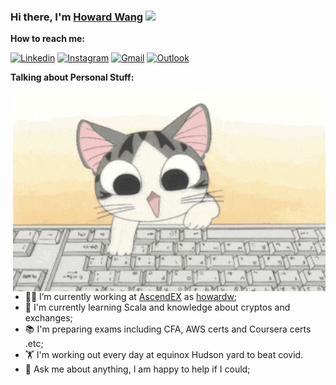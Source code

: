 ### Hi there, I'm [Howard Wang](https://howardw.me/)   <img src="https://camo.githubusercontent.com/fb070d9f71a64edbafed08519130d75e7e0a0a69665d50d94ad095157f702e59/68747470733a2f2f6d656469612e67697068792e636f6d2f6d656469612f6d47634e6a736657416a593541455a4e77362f67697068792e676966" width="25px">

**How to reach me:**

[![Linkedin](https://img.shields.io/badge/-LinkedIn-blue?style=flat&logo=Linkedin&logoColor=white)](https://www.linkedin.com/in/hustwhw/)
[![Instagram](https://img.shields.io/badge/-Instagram-c13584?style=flat&labelColor=c13584&logo=instagram&logoColor=white)](https://www.instagram.com/hustwhw/)
[![Gmail](https://img.shields.io/badge/-Gmail-c14438?style=flat&logo=Gmail&logoColor=white)](mailto:hustwhw@gmail.com)
[![Outlook](https://img.shields.io/badge/-Outlook-0078D4?style=flat&logo=Microsoft-Outlook&logoColor=white)](mailto:hustwhw@outlook.com)



**Talking about Personal Stuff:**

<img align="right" alt="GIF" src="https://github.com/hust-whw/hust-whw/blob/main/cat-typing.gif" width="500" height="320" />

- 👨‍💻 I’m currently working at [AscendEX](https://ascendex.com/) as [howardw](https://github.com/howardw-gdm);
- 🌱 I'm currently learning Scala and knowledge about cryptos and exchanges;
- 📚 I'm preparing exams including CFA, AWS certs and Coursera certs .etc;
- 🏋︎ I'm working out every day at equinox Hudson yard to beat covid.
- 💬 Ask me about anything, I am happy to help if I could;
